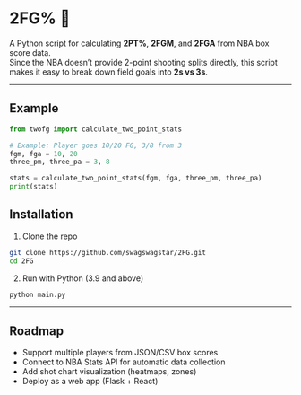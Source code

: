 # 2FG% 🏀

A Python script for calculating **2PT%**, **2FGM**, and **2FGA** from NBA box score data.  
Since the NBA doesn’t provide 2-point shooting splits directly, this script makes it easy to break down field goals into **2s vs 3s**.

---

## Example

```python
from twofg import calculate_two_point_stats

# Example: Player goes 10/20 FG, 3/8 from 3
fgm, fga = 10, 20
three_pm, three_pa = 3, 8

stats = calculate_two_point_stats(fgm, fga, three_pm, three_pa)
print(stats)
```

## Installation
1. Clone the repo
```bash
git clone https://github.com/swagswagstar/2FG.git
cd 2FG
```
2. Run with Python (3.9 and above)
```bash
python main.py
```

---
## Roadmap
- Support multiple players from JSON/CSV box scores
- Connect to NBA Stats API for automatic data collection
- Add shot chart visualization (heatmaps, zones)
- Deploy as a web app (Flask + React)

